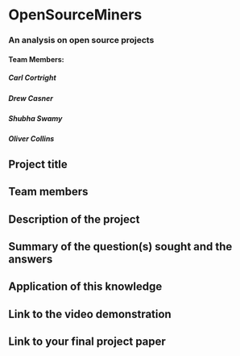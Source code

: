 # OpenSourceMiners

### An analysis on open source projects


#### Team Members:
##### Carl Cortright
##### Drew Casner
##### Shubha Swamy
##### Oliver Collins 


## Project title
## Team members
## Description of the project
## Summary of the question(s) sought and the answers
## Application of this knowledge
## Link to the video demonstration
## Link to your final project paper
